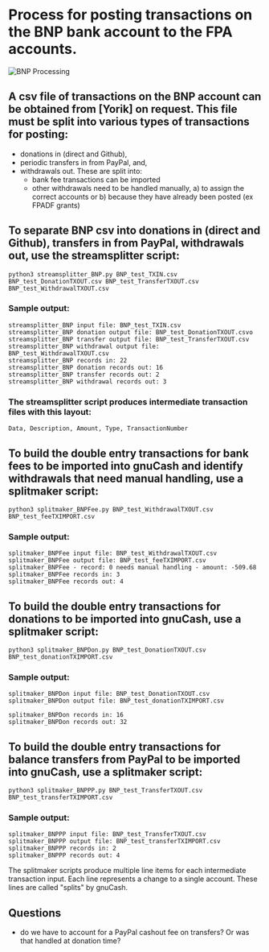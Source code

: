# Process for posting transactions on the BNP bank account to the FPA accounts.

![BNP Processing](/BNPTransactionProcessing.svg)

## A csv file of transactions on the BNP account can be obtained from [Yorik] on request.  This file must be split into various types of transactions for posting:
* donations in (direct and Github), 
* periodic transfers in from PayPal, and,
* withdrawals out. These are split into:
    * bank fee transactions can be imported
    * other withdrawals need to be handled manually, a) to assign the correct accounts or b) because they have already been posted (ex FPADF grants)


## To separate BNP csv into donations in (direct and Github), transfers in from PayPal, withdrawals out, use the streamsplitter script:
    python3 streamsplitter_BNP.py BNP_test_TXIN.csv BNP_test_DonationTXOUT.csv BNP_test_TransferTXOUT.csv BNP_test_WithdrawalTXOUT.csv

### Sample output:
    streamsplitter_BNP input file: BNP_test_TXIN.csv
    streamsplitter_BNP donation output file: BNP_test_DonationTXOUT.csvo
    streamsplitter_BNP transfer output file: BNP_test_TransferTXOUT.csv
    streamsplitter_BNP withdrawal output file: BNP_test_WithdrawalTXOUT.csv
    streamsplitter_BNP records in: 22
    streamsplitter_BNP donation records out: 16
    streamsplitter_BNP transfer records out: 2
    streamsplitter_BNP withdrawal records out: 3

### The streamsplitter script produces intermediate transaction files with this layout:
    Data, Description, Amount, Type, TransactionNumber

## To build the double entry transactions for bank fees to be imported into gnuCash and identify withdrawals that need manual handling, use a splitmaker script:
    python3 splitmaker_BNPFee.py BNP_test_WithdrawalTXOUT.csv BNP_test_feeTXIMPORT.csv

### Sample output:
    splitmaker_BNPFee input file: BNP_test_WithdrawalTXOUT.csv
    splitmaker_BNPFee output file: BNP_test_feeTXIMPORT.csv
    splitmaker_BNPFee - record: 0 needs manual handling - amount: -509.68
    splitmaker_BNPFee records in: 3
    splitmaker_BNPFee records out: 4


## To build the double entry transactions for donations to be imported into gnuCash, use a splitmaker script:
    python3 splitmaker_BNPDon.py BNP_test_DonationTXOUT.csv BNP_test_donationTXIMPORT.csv

### Sample output:
    splitmaker_BNPDon input file: BNP_test_DonationTXOUT.csv
    splitmaker_BNPDon output file: BNP_test_donationTXIMPORT.csv

    splitmaker_BNPDon records in: 16
    splitmaker_BNPDon records out: 32


## To build the double entry transactions for balance transfers from PayPal to be imported into gnuCash, use a splitmaker script:
    python3 splitmaker_BNPPP.py BNP_test_TransferTXOUT.csv BNP_test_transferTXIMPORT.csv

### Sample output:
    splitmaker_BNPPP input file: BNP_test_TransferTXOUT.csv
    splitmaker_BNPPP output file: BNP_test_transferTXIMPORT.csv
    splitmaker_BNPPP records in: 2
    splitmaker_BNPPP records out: 4


The splitmaker scripts produce multiple line items for each intermediate transaction input.  Each line represents a change to a
single account.  These lines are called "splits" by gnuCash.

## Questions
- do we have to account for a PayPal cashout fee on transfers?  Or was that handled at donation time?



